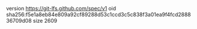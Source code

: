 version https://git-lfs.github.com/spec/v1
oid sha256:f5e1a8eb84e809a92cf89288d53c1ccd3c5c838f3a01ea9f4fcd288836709d08
size 2609

